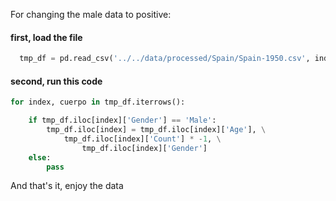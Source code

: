 For changing the male data to positive:


#### first, load the file

```python
  tmp_df = pd.read_csv('../../data/processed/Spain/Spain-1950.csv', index_col=0)
```

#### second, run this code

``` python
for index, cuerpo in tmp_df.iterrows():

    if tmp_df.iloc[index]['Gender'] == 'Male':
        tmp_df.iloc[index] = tmp_df.iloc[index]['Age'], \
            tmp_df.iloc[index]['Count'] * -1, \
                tmp_df.iloc[index]['Gender']
    else:
        pass
```

And that's it, enjoy the data
